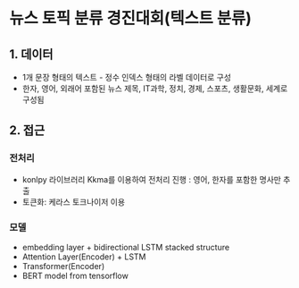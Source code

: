 # 뉴스 토픽 분류 경진대회(텍스트 분류)
## 1. 데이터
- 1개 문장 형태의 텍스트 - 정수 인덱스 형태의 라벨 데이터로 구성
- 한자, 영어, 외래어 포함된 뉴스 제목, IT과학, 정치, 경제, 스포츠, 생활문화, 세계로 구성됨

## 2. 접근
### 전처리
- konlpy 라이브러리 Kkma를 이용하여 전처리 진행 : 영어, 한자를 포함한 명사만 추출
- 토큰화: 케라스 토크나이저 이용

### 모델
- embedding layer + bidirectional LSTM stacked structure
- Attention Layer(Encoder) + LSTM
- Transformer(Encoder) 
- BERT model from tensorflow
